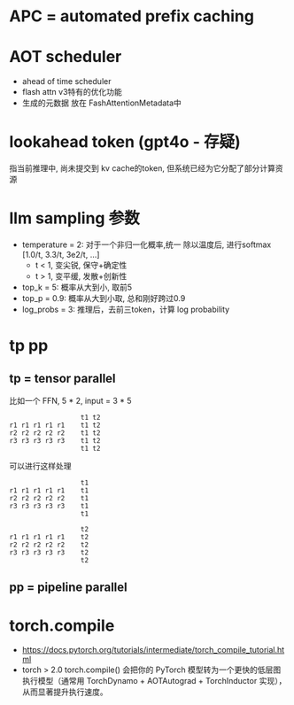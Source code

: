 # APC = automated prefix caching
# AOT scheduler 
- ahead of time scheduler
- flash attn v3特有的优化功能
- 生成的元数据 放在 FashAttentionMetadata中

# lookahead token (gpt4o - 存疑)
指当前推理中, 尚未提交到 kv cache的token, 但系统已经为它分配了部分计算资源

# llm sampling 参数
- temperature = 2: 对于一个非归一化概率,统一 除以温度后, 进行softmax [1.0/t, 3.3/t, 3e2/t, ...]
  - t < 1, 变尖锐, 保守+确定性
  - t > 1, 变平缓, 发散+创新性
- top_k = 5: 概率从大到小, 取前5
- top_p = 0.9: 概率从大到小取, 总和刚好跨过0.9
- log_probs = 3: 推理后，去前三token，计算 log probability

# tp pp

## tp = tensor parallel
比如一个 FFN, 5 * 2, input = 3 * 5
```
                  t1 t2
r1 r1 r1 r1 r1    t1 t2
r2 r2 r2 r2 r2    t1 t2
r3 r3 r3 r3 r3    t1 t2
                  t1 t2
```
可以进行这样处理
```
                  t1
r1 r1 r1 r1 r1    t1
r2 r2 r2 r2 r2    t1
r3 r3 r3 r3 r3    t1
                  t1
```

```
                  t2
r1 r1 r1 r1 r1    t2
r2 r2 r2 r2 r2    t2
r3 r3 r3 r3 r3    t2
                  t2
```

## pp = pipeline parallel


# torch.compile
- https://docs.pytorch.org/tutorials/intermediate/torch_compile_tutorial.html
- torch > 2.0
torch.compile() 会把你的 PyTorch 模型转为一个更快的低层图执行模型（通常用 TorchDynamo + AOTAutograd + TorchInductor 实现），从而显著提升执行速度。